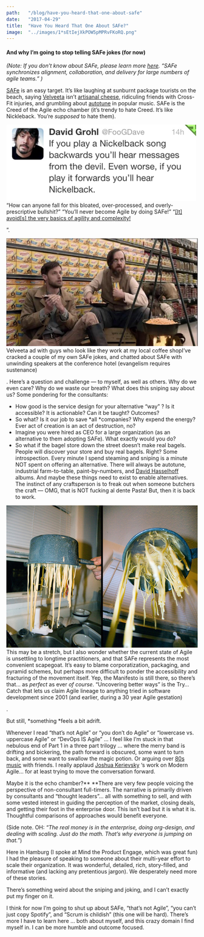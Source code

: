 ```yaml
---
path:	"/blog/have-you-heard-that-one-about-safe"
date:	"2017-04-29"
title:	"Have You Heard That One About SAFe?"
image:	"../images/1*sEtIejXkPOW5pMPRvFKoRQ.png"
---
```


#### And why I’m going to stop telling SAFe jokes (for now)

*(Note: If you don’t know about SAFe, please learn more *[*here*](https://en.wikipedia.org/wiki/Scaled_Agile_Framework)*. “SAFe synchronizes alignment, collaboration, and delivery for large numbers of agile teams.” )*

[SAFe](http://www.scaledagileframework.com/) is an easy target. It’s like laughing at sunburnt package tourists on the beach, saying [Velveeta](https://en.wikipedia.org/wiki/Velveeta) isn’t [artisanal cheese](https://en.wikipedia.org/wiki/Artisan_cheese), ridiculing friends with Cross-Fit injuries, and grumbling about [autotune](https://en.wikipedia.org/wiki/Auto-Tune) in popular music. SAFe is the Creed of the Agile echo chamber (it’s trendy to hate Creed. It’s like Nickleback. You’re *supposed* to hate them).

![](../images/1*sEtIejXkPOW5pMPRvFKoRQ.png)“How can anyone fall for this bloated, over-processed, and overly-prescriptive bullshit?” “You’ll never become Agile by doing SAFe!” “[[It] avoid[s] the very basics of agility and complexity!](http://cognitive-edge.com/blog/safe-the-infantilism-of-management/)

”.

![](../images/1*va62jDIdD2zk2dD20es_iw.png)Velveeta ad with guys who look like they work at my local coffee shopI’ve cracked a couple of my own SAFe jokes, and chatted about SAFe with unwinding speakers at the conference hotel (evangelism requires sustenance)

. Here’s a question and challenge — to myself, as well as others. Why do we even care? Why do we waste our breath? What does this sniping say about us? Some pondering for the consultants:

* How good is the service design for your alternative “way” ? Is it accessible? It is actionable? Can it be taught? Outcomes?
* So what? Is it our job to save *all *companies? Why expend the energy? Ever act of creation is an act of destruction, no?
* Imagine you were hired as CEO for a large organization (as an alternative to them adopting SAFe). What exactly would you do?
* So what if the bagel store down the street doesn’t make real bagels. People will discover your store and buy real bagels. Right?
Some introspection. Every minute I spend steaming and sniping is a minute NOT spent on offering an alternative. There will always be autotune, industrial farm-to-table, paint-by-numbers, and [David Hasselhoff](https://en.wikipedia.org/wiki/David_Hasselhoff) albums. And maybe these things need to exist to enable alternatives. The instinct of any craftsperson is to freak out when someone butchers the craft — OMG, that is NOT fucking al dente Pasta! But, then it is back to work.

![](../images/1*XW2E3W-TiNnREsCuWddOtw.png)This may be a stretch, but I also wonder whether the current state of Agile is unsettling to longtime practitioners, and that SAFe represents the most convenient scapegoat. It’s easy to blame corporatization, packaging, and pyramid schemes, but perhaps more difficult to ponder the accessibility and fracturing of the movement itself. Yep, the Manifesto is still there, so there’s that… as *perfect* as ever *of course*. “Uncovering better ways” is the Try…Catch that lets us claim Agile lineage to anything tried in software development since 2001 (and earlier, during a 30 year Agile gestation)

.

But still, *something *feels a bit adrift.

Whenever I read “that’s not Agile” or “you don’t do Agile” or “lowercase vs. uppercase Agile” or “DevOps IS Agile” … I feel like I’m stuck in that nebulous end of Part 1 in a three part trilogy … where the merry band is drifting and bickering, the path forward is obscured, some want to turn back, and some want to swallow the magic potion. Or arguing over [80s music](https://www.quora.com/What-decade-is-considered-the-worst-decade-for-music-in-the-past-70-years/answer/David-Stewart-8?srid=h0Eh) with friends. I really applaud [Joshua Kerievsky](https://medium.com/u/28229c304ac9) ‘s work on Modern Agile… for at least trying to move the conversation forward.

Maybe it is the echo chamber?** **There are very few people voicing the perspective of non-consultant full-timers. The narrative is primarily driven by consultants and “thought leaders”… all with something to sell, and with some vested interest in guiding the perception of the market, closing deals, and getting their foot in the enterprise door. This isn’t bad but it is what it is. Thoughtful comparisons of approaches would benefit everyone.

(Side note. OH: *“The real money is in the enterprise, doing org-design, and dealing with scaling. Just do the math. That’s why everyone is jumping on that.”*)

Here in Hamburg (I spoke at Mind the Product Engage, which was great fun) I had the pleasure of speaking to someone about their multi-year effort to scale their organization. It was wonderful, detailed, rich, story-filled, and informative (and lacking any pretentious jargon). We desperately need more of these stories.

There’s something weird about the sniping and joking, and I can’t exactly put my finger on it.

I think for now I’m going to shut up about SAFe, “that’s not Agile”, “you can’t just copy Spotify”, and “Scrum is childish” (this one will be hard). There’s more I have to learn here … both about myself, and this crazy domain I find myself in. I can be more humble and outcome focused.

